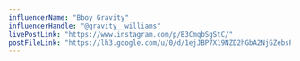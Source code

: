 ```yaml
---
influencerName: "Bboy Gravity"
influencerHandle: "@gravity__williams"
livePostLink: "https://www.instagram.com/p/B3CmqbSgStC/"
postFileLink: "https://lh3.google.com/u/0/d/1ejJBP7X19NZD2hGbA2NjGZebsPwwbY7E"
---
```

